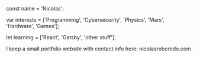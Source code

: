 const name = 'Nicolas';

var interests = ['Programming', 'Cybersecurity', 'Physics', 'Mars', 'Hardware', 'Games'];

let learning = ['React', 'Gatsby', 'other stuff'];

I keep a small portfolio website with contact info here: nicolasreboredo.com

